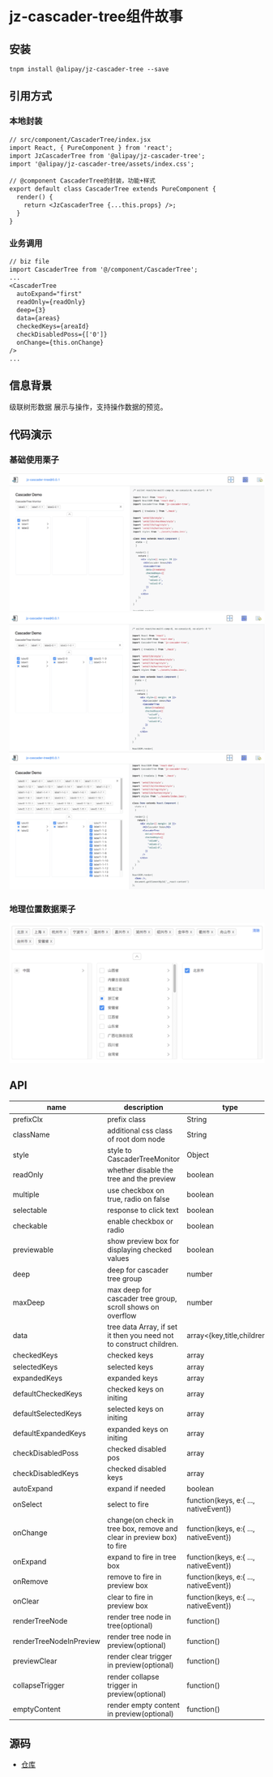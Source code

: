 # jz-cascader-tree组件故事

[]()<a name="e655a410"></a>
## 安装

```
tnpm install @alipay/jz-cascader-tree --save
```

[]()<a name="8d316e90"></a>
## 引用方式

[]()<a name="f58e8aa9"></a>
### 本地封装

```
// src/component/CascaderTree/index.jsx
import React, { PureComponent } from 'react';
import JzCascaderTree from '@alipay/jz-cascader-tree';
import '@alipay/jz-cascader-tree/assets/index.css';

// @component CascaderTree的封装，功能+样式
export default class CascaderTree extends PureComponent {
  render() {
    return <JzCascaderTree {...this.props} />;
  }
}
```

[]()<a name="54fb7b93"></a>
### 业务调用

```
// biz file
import CascaderTree from '@/component/CascaderTree';
...
<CascaderTree
  autoExpand="first"
  readOnly={readOnly}
  deep={3}
  data={areas}
  checkedKeys={areaId}
  checkDisabledPoss={['0']}
  onChange={this.onChange}
/>
...
```

[]()<a name="7af4456f"></a>
## 信息背景

级联树形数据 展示与操作，支持操作数据的预览。

[]()<a name="da441097"></a>
## 代码演示

[]()<a name="a3b69b86"></a>
### 基础使用栗子

![](https://raw.githubusercontent.com/Fairyshi/components_framework/master/assets/cascaderTree1.png)<br />
![](https://raw.githubusercontent.com/Fairyshi/components_framework/master/assets/cascaderTree2.png)<br />
![](https://raw.githubusercontent.com/Fairyshi/components_framework/master/assets/cascaderTree3.png)

[]()<a name="6a4909f9"></a>
### 地理位置数据栗子

![](https://raw.githubusercontent.com/Fairyshi/components_framework/master/assets/cascaderTree4.png)

<a name="API"></a>
## API

| name | description | type | default |
| --- | --- | --- | --- |
| prefixClx | prefix class | String | 'cascadetree' |
| className | additional css class of root dom node | String |  |
| style | style to CascaderTreeMonitor | Object | {} |
| readOnly | whether disable the tree and the preview | boolean | false |
| multiple | use checkbox on true, radio on false | boolean | true |
| selectable | response to click text | boolean | true |
| checkable | enable checkbox or radio | boolean | true |
| previewable | show preview box for displaying checked values | boolean | true |
| deep | deep for cascader tree group | number | 3 |
| maxDeep | max deep for cascader tree group, scroll shows on overflow | number | 3 |
| data | tree data Array, if set it then you need not to construct children. | array<{key,title,children}> | - |
| checkedKeys | checked keys | array | [] |
| selectedKeys | selected keys | array | [] |
| expandedKeys | expanded keys | array | [] |
| defaultCheckedKeys | checked keys on initing | array | [] |
| defaultSelectedKeys | selected keys on initing | array | [] |
| defaultExpandedKeys | expanded keys on initing | array | [] |
| checkDisabledPoss | checked disabled pos | array | [] |
| checkDisabledKeys | checked disabled keys | array | [] |
| autoExpand | expand if needed | boolean | false |
| onSelect | select to fire | function(keys, e:{ ..., nativeEvent}) | - |
| onChange | change(on check in tree box, remove and clear in preview box) to fire | function(keys, e:{ ..., nativeEvent}) | - |
| onExpand | expand to fire in tree box | function(keys, e:{ ..., nativeEvent}) | - |
| onRemove | remove to fire in preview box | function(keys, e:{ ..., nativeEvent}) | - |
| onClear | clear to fire in preview box | function(keys, e:{ ..., nativeEvent}) | - |
| renderTreeNode | render tree node in tree(optional) | function() | - |
| renderTreeNodeInPreview | render tree node in preview(optional) | function() | - |
| previewClear | render clear trigger in preview(optional) | function() | - |
| collapseTrigger | render collapse trigger in preview(optional) | function() | - |
| emptyContent | render empty content in preview(optional) | function() | - |


[]()<a name="5b804b05"></a>
## 源码

* [仓库](https://gitlab.alipay-inc.com/shifei.sf/jz-cascader-tree)
